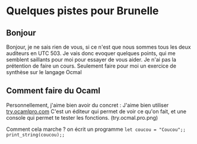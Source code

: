 # Quelques pistes pour Brunelle 

## Bonjour
Bonjour, je ne sais rien de vous, si ce n'est que nous sommes tous les deux auditeurs en UTC 503.
Je vais donc evoquer quelques points, qui me semblent saillants pour moi pour essayer de vous aider.
Je n'ai pas la prétention de faire un cours. Seulement faire pour moi un exercice de synthèse sur le langage Ocmal

## Comment faire du Ocaml
Personnellement, j'aime bien avoir du concret : J'aime bien utiliser [try.ocamlpro.com](http:try.ocamlpro.com)
C'est un éditeur qui permet de voir ce qu'on fait, et une console qui permet te tester les fonctions.
(try.ocmal.pro.png)

Comment cela marche ?
on écrit un programme
`
  let coucou = "Coucou";;
  print_string(coucou);;
`



